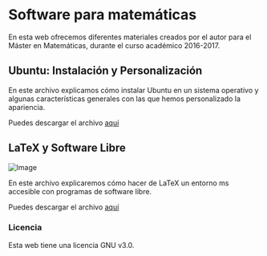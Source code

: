 # Software para matemáticas


En esta web ofrecemos diferentes materiales creados por el autor para el Máster en Matemáticas, durante el curso académico 2016-2017.

## Ubuntu: Instalación y Personalización

En este archivo explicamos cómo instalar Ubuntu en un sistema operativo y algunas características generales con las que hemos personalizado la apariencia.

Puedes descargar el archivo [aquí](https://github.com/Salvichu/Software-for-Mathematics/blob/master/Informe%20Instalación%20Ubuntu%20.pdf)

## LaTeX y Software Libre

![Image](https://github.com/Salvichu/Software-for-Mathematics/blob/master/NwNPU.png)

En este archivo explicaremos cómo hacer de LaTeX un entorno ms accesible con programas de software libre.

Puedes descargar el archivo [aquí]( )


### Licencia

Esta web tiene una licencia GNU v3.0.
